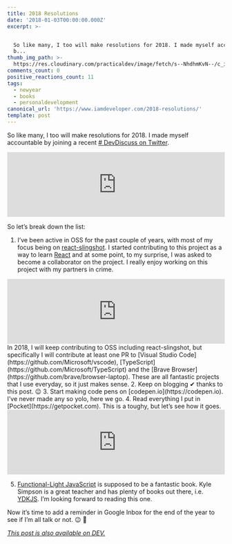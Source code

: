 ```yaml
---
title: 2018 Resolutions
date: '2018-01-03T00:00:00.000Z'
excerpt: >-


  So like many, I too will make resolutions for 2018. I made myself accountable
  b...
thumb_img_path: >-
  https://res.cloudinary.com/practicaldev/image/fetch/s--NhdhmKvN--/c_imagga_scale,f_auto,fl_progressive,h_420,q_auto,w_1000/https://thepracticaldev.s3.amazonaws.com/i/el9zpvhbtnwrdmeel3rz.PNG
comments_count: 0
positive_reactions_count: 11
tags:
  - newyear
  - books
  - personaldevelopment
canonical_url: 'https://www.iamdeveloper.com/2018-resolutions/'
template: post
---
```



So like many, I too will make resolutions for 2018. I made myself accountable by joining a recent [# DevDiscuss on Twitter](https://twitter.com/ThePracticalDev/status/948373905181478913).



<iframe class="liquidTag" src="https://dev.to/embed/twitter?args=948382168274829314" style="border: 0; width: 100%;"></iframe>


So let’s break down the list:

1. I’ve been active in OSS for the past couple of years, with most of my focus being on [react-slingshot](https://github.com/coryhouse/react-slingshot). I started contributing to this project as a way to learn [React](https://reactjs.org) and at some point, to my surprise, I was asked to become a collaborator on the project. I really enjoy working on this project with my partners in crime. 
<iframe class="liquidTag" src="https://dev.to/embed/twitter?args=948259381912702976" style="border: 0; width: 100%;"></iframe>
 In 2018, I will keep contributing to OSS including react-slingshot, but specifically I will contribute at least one PR to [Visual Studio Code](https://github.com/Microsoft/vscode), [TypeScript](https://github.com/Microsoft/TypeScript) and the [Brave Browser](https://github.com/brave/browser-laptop). These are all fantastic projects that I use everyday, so it just makes sense.
2. Keep on blogging <span style="green">✔</span> thanks to this post. 😉
3. Start making code pens on [codepen.io](https://codepen.io). I’ve never made any so yolo, here we go.
4. Read everything I put in [Pocket](https://getpocket.com). This is a toughy, but let’s see how it goes. 
<iframe class="liquidTag" src="https://dev.to/embed/twitter?args=947522380632678402" style="border: 0; width: 100%;"></iframe>

5. [Functional-Light JavaScript](https://leanpub.com/fljs) is supposed to be a fantastic book. Kyle Simpson is a great teacher and has plenty of books out there, i.e. [YDKJS](https://github.com/getify/You-Dont-Know-JS). I’m looking forward to reading this one.

Now it’s time to add a reminder in Google Inbox for the end of the year to see if I’m all talk or not. 😉 💪

*[This post is also available on DEV.](https://dev.to/nickytonline/2018-resolutions-1deo)*


<script>
const parent = document.getElementsByTagName('head')[0];
const script = document.createElement('script');
script.type = 'text/javascript';
script.src = 'https://cdnjs.cloudflare.com/ajax/libs/iframe-resizer/4.1.1/iframeResizer.min.js';
script.charset = 'utf-8';
script.onload = function() {
    window.iFrameResize({}, '.liquidTag');
};
parent.appendChild(script);
</script>    
